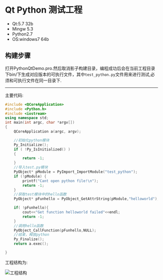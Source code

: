 # Qt Python 测试工程

- Qt:5.7 32b
- Mingw 5.3
- Python2.7
- OS:windows7 64b

## 构建步骤

打开PythonQtDemo.pro.然后取消影子构建目录，编程成功后会在当前工程目录下bin/下生成对应版本的可执行文件，其中`test_python.py`文件用来进行测试,必须和可执行文件在同一目录下.

--- 

主要代码:
```C++
#include <QCoreApplication>
#include <Python.h>
#include <iostream>
using namespace std;
int main(int argc, char *argv[])
{
    QCoreApplication a(argc, argv);

    //初始化python模块
    Py_Initialize();
    if ( !Py_IsInitialized() )
    {
        return -1;
    }
    //导入test.py模块
    PyObject* pModule = PyImport_ImportModule("test_python");
    if (!pModule) {
        printf("Cant open python file!\n");
        return -1;
    }
    //获取test模块中的hello函数
    PyObject* pFunhello = PyObject_GetAttrString(pModule,"helloworld");

    if( !pFunhello){
        cout<<"Get function helloworld failed"<<endl;
        return -1;
    }
    //调用hello函数
    PyObject_CallFunction(pFunhello,NULL);
    //结束，释放python
    Py_Finalize();
    return a.exec();

}

```

工程结构为:

![工程结构](/screen/PythonQtDemo/screen/screen.png)
